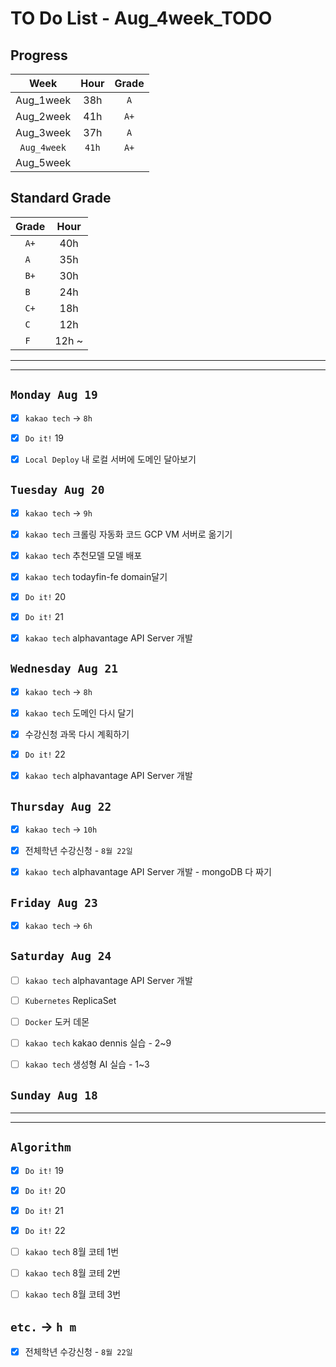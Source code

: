 # TO Do List - Aug_4week_TODO

## Progress
| Week | Hour | Grade |
|:---:|:---:|:---:|
|Aug_1week|38h|`A`|
|Aug_2week|41h|`A+`|
|Aug_3week|37h|`A`|
|`Aug_4week`|`41h`|`A+`|
|Aug_5week|||

## Standard Grade
| Grade | Hour |
|:---:|:---:|
|`A+`|40h|
|`A `|35h|
|`B+`|30h|
|`B `|24h|
|`C+`|18h|
|`C `|12h|
|`F `|12h ~|


---
---

## `Monday Aug 19`
- [x] `kakao tech` -> `8h`
- [x] `Do it!` 19
- [x] `Local Deploy` 내 로컬 서버에 도메인 달아보기


## `Tuesday Aug 20`
- [x] `kakao tech` -> `9h`
- [x] `kakao tech` 크롤링 자동화 코드 GCP VM 서버로 옮기기
- [x] `kakao tech` 추천모델 모델 배포
- [x] `kakao tech` todayfin-fe domain달기
- [x] `Do it!` 20
- [x] `Do it!` 21
- [x] `kakao tech` alphavantage API Server 개발


## `Wednesday Aug 21` 
- [x] `kakao tech` -> `8h`
- [x] `kakao tech` 도메인 다시 달기
- [x] 수강신청 과목 다시 계획하기
- [x] `Do it!` 22
- [x] `kakao tech` alphavantage API Server 개발


## `Thursday Aug 22`
- [x] `kakao tech` -> `10h`
- [x] 전체학년 수강신청 - `8월 22일`
- [x] `kakao tech` alphavantage API Server 개발 - mongoDB 다 짜기


## `Friday Aug 23` 
- [x] `kakao tech` -> `6h`


## `Saturday Aug 24` 
- [ ] `kakao tech` alphavantage API Server 개발
- [ ] `Kubernetes` ReplicaSet
- [ ] `Docker` 도커 데몬
- [ ] `kakao tech` kakao dennis 실습 - 2~9 
- [ ] `kakao tech` 생성형 AI 실습 - 1~3


## `Sunday Aug 18` 



---
---
## `Algorithm`
- [x] `Do it!` 19
- [x] `Do it!` 20
- [x] `Do it!` 21
- [x] `Do it!` 22
- [ ] `kakao tech` 8월 코테 1번
- [ ] `kakao tech` 8월 코테 2번
- [ ] `kakao tech` 8월 코테 3번



## `etc.` -> `h m`
- [x] 전체학년 수강신청 - `8월 22일`



<!-- ### 알고리즘 유형
1. 정렬
2. 그래프 탐색 BFS, DFS
3. DP
4. 자료구조 -> 우선순위 큐 마스터
5. 문자열 알고리즘 ?? 아니면 투 포인터 정도

> 요구사항 정리하기, 테스트케이스 짜보기(소수 테스트케이스가 유리, 11되면 거의 다 됨) -->



<!-- ## `Spring` -> `h m` -->


<br><br>

<!-- > `개인공부` : `6h 30m` -> `25h 36m` -> `22h 19m` -> -->

<br><br>

<!-- 
## `Java`
## `OPIc`
## `토익` 
-->





